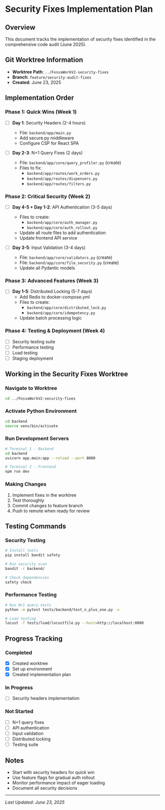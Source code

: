 # Security Fixes Implementation Plan

## Overview
This document tracks the implementation of security fixes identified in the comprehensive code audit (June 2025).

## Git Worktree Information
- **Worktree Path**: `../FossaWorkV2-security-fixes`
- **Branch**: `feature/security-audit-fixes`
- **Created**: June 23, 2025

## Implementation Order

### Phase 1: Quick Wins (Week 1)
- [ ] **Day 1**: Security Headers (2-4 hours)
  - File: `backend/app/main.py`
  - Add secure.py middleware
  - Configure CSP for React SPA
  
- [ ] **Day 2-3**: N+1 Query Fixes (2 days)
  - File: `backend/app/core/query_profiler.py` (create)
  - Files to fix:
    - `backend/app/routes/work_orders.py`
    - `backend/app/routes/dispensers.py`
    - `backend/app/routes/filters.py`

### Phase 2: Critical Security (Week 2)
- [ ] **Day 4-5 + Day 1-2**: API Authentication (3-5 days)
  - Files to create:
    - `backend/app/core/auth_manager.py`
    - `backend/app/core/auth_rollout.py`
  - Update all route files to add authentication
  - Update frontend API service

- [ ] **Day 3-5**: Input Validation (3-4 days)
  - File: `backend/app/core/validators.py` (create)
  - File: `backend/app/core/file_security.py` (create)
  - Update all Pydantic models

### Phase 3: Advanced Features (Week 3)
- [ ] **Day 1-5**: Distributed Locking (5-7 days)
  - Add Redis to docker-compose.yml
  - Files to create:
    - `backend/app/core/distributed_lock.py`
    - `backend/app/core/idempotency.py`
  - Update batch processing logic

### Phase 4: Testing & Deployment (Week 4)
- [ ] Security testing suite
- [ ] Performance testing
- [ ] Load testing
- [ ] Staging deployment

## Working in the Security Fixes Worktree

### Navigate to Worktree
```bash
cd ../FossaWorkV2-security-fixes
```

### Activate Python Environment
```bash
cd backend
source venv/bin/activate
```

### Run Development Servers
```bash
# Terminal 1 - Backend
cd backend
uvicorn app.main:app --reload --port 8000

# Terminal 2 - Frontend  
npm run dev
```

### Making Changes
1. Implement fixes in the worktree
2. Test thoroughly
3. Commit changes to feature branch
4. Push to remote when ready for review

## Testing Commands

### Security Testing
```bash
# Install tools
pip install bandit safety

# Run security scan
bandit -r backend/

# Check dependencies
safety check
```

### Performance Testing
```bash
# Run N+1 query tests
python -m pytest tests/backend/test_n_plus_one.py -v

# Load testing
locust -f tests/load/locustfile.py --host=http://localhost:8000
```

## Progress Tracking

### Completed
- [x] Created worktree
- [x] Set up environment
- [x] Created implementation plan

### In Progress
- [ ] Security headers implementation

### Not Started
- [ ] N+1 query fixes
- [ ] API authentication
- [ ] Input validation
- [ ] Distributed locking
- [ ] Testing suite

## Notes
- Start with security headers for quick win
- Use feature flags for gradual auth rollout
- Monitor performance impact of eager loading
- Document all security decisions

---
*Last Updated: June 23, 2025*